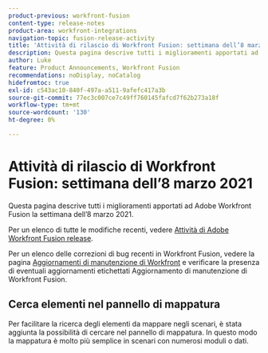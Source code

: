```yaml
---
product-previous: workfront-fusion
content-type: release-notes
product-area: workfront-integrations
navigation-topic: fusion-release-activity
title: 'Attività di rilascio di Workfront Fusion: settimana dell’8 marzo 2021'
description: Questa pagina descrive tutti i miglioramenti apportati ad Adobe Workfront Fusion la settimana dell’8 marzo 2021.
author: Luke
feature: Product Announcements, Workfront Fusion
recommendations: noDisplay, noCatalog
hidefromtoc: true
exl-id: c543ac10-840f-497a-a511-9afefc417a3b
source-git-commit: 77ec3c007ce7c49ff760145fafcd7f62b273a18f
workflow-type: tm+mt
source-wordcount: '130'
ht-degree: 0%

---
```


# Attività di rilascio di Workfront Fusion: settimana dell’8 marzo 2021

Questa pagina descrive tutti i miglioramenti apportati ad Adobe Workfront Fusion la settimana dell’8 marzo 2021.

Per un elenco di tutte le modifiche recenti, vedere [Attività di Adobe Workfront Fusion release](/help/workfront-fusion/fusion-product-releases/fusion-release-activity.md).

Per un elenco delle correzioni di bug recenti in Workfront Fusion, vedere la pagina [Aggiornamenti di manutenzione di Workfront](https://experienceleague.adobe.com/docs/workfront-known-issues/releases/current-updates.html?lang=it) e verificare la presenza di eventuali aggiornamenti etichettati Aggiornamento di manutenzione di Workfront Fusion.

## Cerca elementi nel pannello di mappatura

Per facilitare la ricerca degli elementi da mappare negli scenari, è stata aggiunta la possibilità di cercare nel pannello di mappatura. In questo modo la mappatura è molto più semplice in scenari con numerosi moduli o dati.
